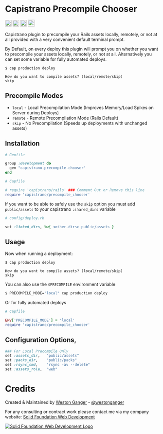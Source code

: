 # Capistrano Precompile Chooser

<a href="https://badge.fury.io/rb/capistrano-precompile-chooser" target="_blank"><img height="21" style='border:0px;height:21px;' border='0' src="https://badge.fury.io/rb/capistrano-precompile-chooser.svg" alt="Gem Version"></a>
<a href='https://travis-ci.org/westonganger/capistrano-precompile-chooser' target='_blank'><img height='21' style='border:0px;height:21px;' src='https://travis-ci.org/westonganger/capistrano-precompile-chooser.svg?branch=master' border='0' alt='Build Status'></a>
<a href='https://rubygems.org/gems/capistrano-precompile-chooser' target='_blank'><img height='21' style='border:0px;height:21px;' src='https://ruby-gem-downloads-badge.herokuapp.com/capistrano-precompile-chooser?label=rubygems&type=total&total_label=downloads&color=brightgreen' border='0' alt='RubyGems Downloads' /></a>
<a href='https://ko-fi.com/A5071NK' target='_blank'><img height='22' style='border:0px;height:22px;' src='https://az743702.vo.msecnd.net/cdn/kofi1.png?v=a' border='0' alt='Buy Me a Coffee'></a>

Capistrano plugin to precompile your Rails assets locally, remotely, or not at all provided with a very convenient default terminal prompt.

By Default, on every deploy this plugin will prompt you on whether you want to precompile your assets locally, remotely, or not at all. Alternatively you can set some variable for fully automated deploys.

```
$ cap production deploy

How do you want to compile assets? (local/remote/skip)
skip
```

## Precompile Modes

- `local` - Local Precompilation Mode (Improves Memory/Load Spikes on Server during Deploys)
- `remote` - Remote Precompilation Mode (Rails Default)
- `skip` - No Precompilation (Speeds up deployments with unchanged assets)

## Installation

```ruby
# Gemfile

group :development do
  gem "capistrano-precompile-chooser"
end
```

```ruby
# Capfile

# require 'capistrano/rails' ### Comment Out or Remove this line
require 'capistrano/precompile_chooser'
```

If you want to be able to safely use the `skip` option you must add `public/assets` to your capistrano `:shared_dirs` variable

```ruby
# config/deploy.rb

set :linked_dirs, %w{ <other-dirs> public/assets }
```

## Usage

Now when running a deployment:

```
$ cap production deploy

How do you want to compile assets? (local/remote/skip)
skip
```

You can also use the `$PRECOMPILE` environment variable

```bash
$ PRECOMPILE_MODE="local" cap production deploy
```

Or for fully automated deploys

```ruby
# Capfile

ENV['PRECOMPILE_MODE'] = 'local'
require 'capistrano/precompile_chooser'
```

## Configuration Options, 

```ruby
### For Local Precompile Only
set :assets_dir,   "public/assets"
set :packs_dir,    "public/packs"
set :rsync_cmd,    "rsync -av --delete"
set :assets_role,  "web"
```

# Credits

Created & Maintained by [Weston Ganger](https://westonganger.com) - [@westonganger](https://github.com/westonganger)

For any consulting or contract work please contact me via my company website: [Solid Foundation Web Development](https://solidfoundationwebdev.com)

[![Solid Foundation Web Development Logo](https://solidfoundationwebdev.com/logo-sm.png)](https://solidfoundationwebdev.com)

